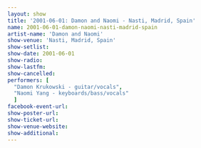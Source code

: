 ```yaml
---
layout: show
title: '2001-06-01: Damon and Naomi - Nasti, Madrid, Spain'
name: 2001-06-01-damon-naomi-nasti-madrid-spain
artist-name: 'Damon and Naomi'
show-venue: 'Nasti, Madrid, Spain'
show-setlist: 
show-date: 2001-06-01
show-radio: 
show-lastfm: 
show-cancelled: 
performers: [
  "Damon Krukowski - guitar/vocals",
  "Naomi Yang - keyboards/bass/vocals"
  ]
facebook-event-url: 
show-poster-url: 
show-ticket-url: 
show-venue-website: 
show-additional: 
---
```


